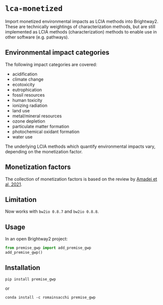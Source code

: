 # `lca-monetized`

Import monetized environmental impacts as LCIA methods into Brightway2. These are technically weightings of characterization methods, but are still implemented as LCIA methods (characterization) methods to enable use in other software (e.g. pathways).

## Environmental impact categories

The following impact categories are covered:

- acidification
- climate change
- ecotoxicity
- eutrophication
- fossil resources
- human toxicity
- ionizing radiation
- land use
- metal/mineral resources
- ozone depletion
- particulate matter formation
- photochemical oxidant formation
- water use

The underlying LCIA methods which quantify environmental impacts vary, depending on the monetization factor.

## Monetization factors

The collection of monetization factors is based on the review by [Amadei et al, 2021](https://doi.org/10.1016/j.jclepro.2021.129668).

## Limitation

Now works with ``bw2io 0.8.7`` and ``bw2io 0.8.8``. 


## Usage

In an open Brightway2 project:
```python
from premise_gwp import add_premise_gwp
add_premise_gwp()
```

## Installation

`pip install premise_gwp`

or

`conda install -c romainsacchi premise_gwp`

